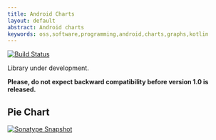 ```yaml
---
title: Android Charts
layout: default
abstract: Android charts
keywords: oss,software,programming,android,charts,graphs,kotlin
---
```


[![Build Status](https://travis-ci.org/sczerwinski/android-charts.svg?branch=develop)](https://travis-ci.org/sczerwinski/android-charts)

Library under development.

**Please, do not expect backward compatibility before version 1.0 is released.**

## Pie Chart

[![Sonatype Snapshot](https://img.shields.io/nexus/s/https/oss.sonatype.org/it.czerwinski.android/charts-piechart.svg)](https://oss.sonatype.org/content/repositories/snapshots/it/czerwinski/android/charts-piechart/)
